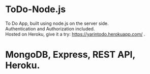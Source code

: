 # ToDo-Node.js
To Do App, built using node.js on the server side.\
Authentication and Authorization included.\
Hosted on Heroku, give it a try: https://yarintodo.herokuapp.com/ .

# MongoDB, Express, REST API, Heroku.
